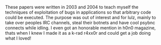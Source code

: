 These papers were written in 2003 and 2004 to teach myself the techniques of exploitation of bugs in applications so that arbitrary code could be executed. The purpose was out of interest and for lulz, mainly to take over peoples IRC channels, steal their botnets and have cool psybnc connects while idling. I even got an honorable mention in h0n0 magazine, thats when I knew I made it as a k-rad r4xx0r and could get a job doing what I loved!
